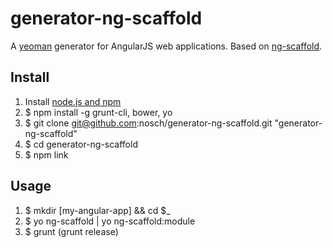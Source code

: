 # generator-ng-scaffold

A [yeoman](http://yeoman.io) generator for AngularJS web applications. Based on [ng-scaffold](http://github.com/nosch/ng-scaffold).

## Install

1. Install [node.js and npm](http://nodejs.org/download/ "Download node.js")
2. $ npm install -g grunt-cli, bower, yo
3. $ git clone git@github.com:nosch/generator-ng-scaffold.git "generator-ng-scaffold"
4. $ cd generator-ng-scaffold
5. $ npm link

## Usage

1. $ mkdir [my-angular-app] && cd $_
2. $ yo ng-scaffold | yo ng-scaffold:module
3. $ grunt (grunt release)

